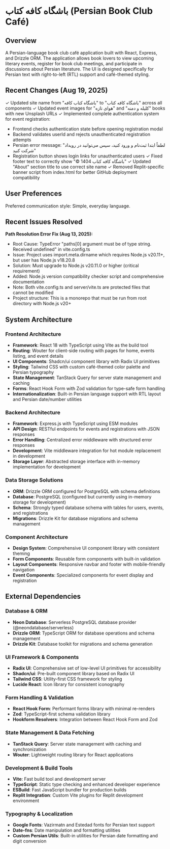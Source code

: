 # باشگاه کافه کتاب (Persian Book Club Café)

## Overview

A Persian-language book club café application built with React, Express, and Drizzle ORM. The application allows book lovers to view upcoming literary events, register for book club meetings, and participate in discussions about Persian literature. The UI is designed specifically for Persian text with right-to-left (RTL) support and café-themed styling.

## Recent Changes (Aug 19, 2025)

✓ Updated site name from "باشگاه کتاب کافه" to "باشگاه کافه کتاب" across all components
✓ Updated event images for "هوای تازه" and "کلیله و دمنه" books with new Unsplash URLs
✓ Implemented complete authentication system for event registration:
  - Frontend checks authentication state before opening registration modal
  - Backend validates userId and rejects unauthenticated registration attempts
  - Persian error message: "لطفاً ابتدا ثبت‌نام و ورود کنید، سپس می‌توانید در رویداد شرکت کنید"
  - Registration button shows login links for unauthenticated users
✓ Fixed footer text to correctly show "© 1404 باشگاه کافه کتاب" 
✓ Updated "About" section title to use correct site name
✓ Removed Replit-specific banner script from index.html for better GitHub deployment compatibility

## User Preferences

Preferred communication style: Simple, everyday language.

## Recent Issues Resolved

**Path Resolution Error Fix (Aug 13, 2025):**
- Root Cause: TypeError "paths[0] argument must be of type string. Received undefined" in vite.config.ts
- Issue: Project uses import.meta.dirname which requires Node.js v20.11+, but user has Node.js v18.20.8
- Solution: Must upgrade to Node.js v20.11.0 or higher (critical requirement)
- Added: Node.js version compatibility checker script and comprehensive documentation
- Note: Both vite.config.ts and server/vite.ts are protected files that cannot be modified
- Project structure: This is a monorepo that must be run from root directory with Node.js v20+

## System Architecture

### Frontend Architecture
- **Framework**: React 18 with TypeScript using Vite as the build tool
- **Routing**: Wouter for client-side routing with pages for home, events listing, and event details
- **UI Components**: Shadcn/ui component library with Radix UI primitives
- **Styling**: Tailwind CSS with custom café-themed color palette and Persian typography
- **State Management**: TanStack Query for server state management and caching
- **Forms**: React Hook Form with Zod validation for type-safe form handling
- **Internationalization**: Built-in Persian language support with RTL layout and Persian date/number utilities

### Backend Architecture
- **Framework**: Express.js with TypeScript using ESM modules
- **API Design**: RESTful endpoints for events and registrations with JSON responses
- **Error Handling**: Centralized error middleware with structured error responses
- **Development**: Vite middleware integration for hot module replacement in development
- **Storage Layer**: Abstracted storage interface with in-memory implementation for development

### Data Storage Solutions
- **ORM**: Drizzle ORM configured for PostgreSQL with schema definitions
- **Database**: PostgreSQL (configured but currently using in-memory storage for development)
- **Schema**: Strongly typed database schema with tables for users, events, and registrations
- **Migrations**: Drizzle Kit for database migrations and schema management

### Component Architecture
- **Design System**: Comprehensive UI component library with consistent theming
- **Form Components**: Reusable form components with built-in validation
- **Layout Components**: Responsive navbar and footer with mobile-friendly navigation
- **Event Components**: Specialized components for event display and registration

## External Dependencies

### Database & ORM
- **Neon Database**: Serverless PostgreSQL database provider (@neondatabase/serverless)
- **Drizzle ORM**: TypeScript ORM for database operations and schema management
- **Drizzle Kit**: Database toolkit for migrations and schema generation

### UI Framework & Components
- **Radix UI**: Comprehensive set of low-level UI primitives for accessibility
- **Shadcn/ui**: Pre-built component library based on Radix UI
- **Tailwind CSS**: Utility-first CSS framework for styling
- **Lucide React**: Icon library for consistent iconography

### Form Handling & Validation
- **React Hook Form**: Performant forms library with minimal re-renders
- **Zod**: TypeScript-first schema validation library
- **Hookform Resolvers**: Integration between React Hook Form and Zod

### State Management & Data Fetching
- **TanStack Query**: Server state management with caching and synchronization
- **Wouter**: Lightweight routing library for React applications

### Development & Build Tools
- **Vite**: Fast build tool and development server
- **TypeScript**: Static type checking and enhanced developer experience
- **ESBuild**: Fast JavaScript bundler for production builds
- **Replit Integration**: Custom Vite plugins for Replit development environment

### Typography & Localization
- **Google Fonts**: Vazirmatn and Estedad fonts for Persian text support
- **Date-fns**: Date manipulation and formatting utilities
- **Custom Persian Utils**: Built-in utilities for Persian date formatting and digit conversion